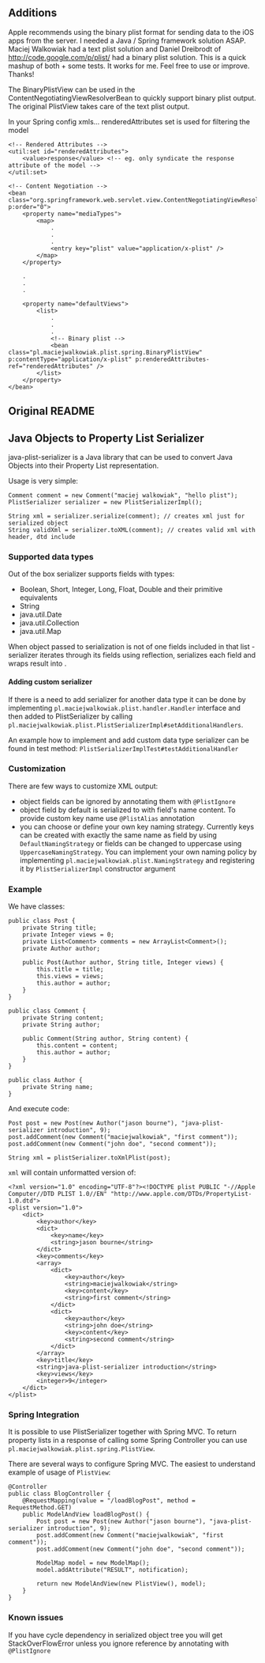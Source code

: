 ## Additions
Apple recommends using the binary plist format for sending data to the iOS apps from the server. I needed a Java / Spring framework solution ASAP. Maciej Walkowiak had a text plist solution and Daniel Dreibrodt of http://code.google.com/p/plist/ had a binary plist solution. This is a quick mashup of both + some tests. It works for me. Feel free to use or improve. Thanks!

The BinaryPlistView can be used in the ContentNegotiatingViewResolverBean to quickly support binary plist output. The original PlistView takes care of the text plist output.

In your Spring config xmls... renderedAttributes set is used for filtering the model
```
<!-- Rendered Attributes -->
<util:set id="renderedAttributes">
	<value>response</value> <!-- eg. only syndicate the response attribute of the model -->
</util:set>

<!-- Content Negotiation -->
<bean class="org.springframework.web.servlet.view.ContentNegotiatingViewResolver" p:order="0">
  	<property name="mediaTypes">
      	<map>
      		.
      		.
      		.
          	<entry key="plist" value="application/x-plist" />
      	</map>
  	</property>

	.
	.
	.
  	
  	<property name="defaultViews">
      	<list>
      		.
      		.
      		.
          	<!-- Binary plist -->
          	<bean class="pl.maciejwalkowiak.plist.spring.BinaryPlistView" p:contentType="application/x-plist" p:renderedAttributes-ref="renderedAttributes" />
        </list>
  	</property>
</bean>  
```
## Original README
## Java Objects to Property List Serializer

java-plist-serializer is a Java library that can be used to convert Java Objects into their Property List representation.

Usage is very simple:


    Comment comment = new Comment("maciej walkowiak", "hello plist");
    PlistSerializer serializer = new PlistSerializerImpl();

    String xml = serializer.serialize(comment); // creates xml just for serialized object
    String validXml = serializer.toXML(comment); // creates valid xml with header, dtd include

### Supported data types

Out of the box serializer supports fields with types:

* Boolean, Short, Integer, Long, Float, Double and their primitive equivalents
* String
* java.util.Date
* java.util.Collection
* java.util.Map

When object passed to serialization is not of one fields included in that list - serializer iterates through its fields using reflection, serializes each field and wraps result into <dict />.

#### Adding custom serializer

If there is a need to add serializer for another data type it can be done by implementing <code>pl.maciejwalkowiak.plist.handler.Handler</code> interface and then added to PlistSerializer by calling
<code>pl.maciejwalkowiak.plist.PlistSerializerImpl#setAdditionalHandlers</code>.

An example how to implement and add custom data type serializer can be found in test method: <code>PlistSerializerImplTest#testAdditionalHandler</code>

### Customization

There are few ways to customize XML output:

* object fields can be ignored by annotating them with <code>@PlistIgnore</code>
* object field by default is serialized to <code><key /></code> with field's name content. To provide custom key name use <code>@PlistAlias</code> annotation
* you can choose or define your own key naming strategy. Currently keys can be created with exactly the same name as field by using <code>DefaultNamingStrategy</code>
or fields can be changed to uppercase using <code>UppercaseNamingStrategy</code>. You can implement your own naming policy by implementing <code>pl.maciejwalkowiak.plist.NamingStrategy</code> and registering it by <code>PlistSerializerImpl</code> constructor argument

### Example

We have classes:

```
public class Post {
	private String title;
	private Integer views = 0;
	private List<Comment> comments = new ArrayList<Comment>();
	private Author author;

	public Post(Author author, String title, Integer views) {
		this.title = title;
		this.views = views;
		this.author = author;
	}
}

public class Comment {
	private String content;
	private String author;

	public Comment(String author, String content) {
		this.content = content;
		this.author = author;
	}
}

public class Author {
	private String name;
}
```

And execute code:

```
Post post = new Post(new Author("jason bourne"), "java-plist-serializer introduction", 9);
post.addComment(new Comment("maciejwalkowiak", "first comment"));
post.addComment(new Comment("john doe", "second comment"));

String xml = plistSerializer.toXmlPlist(post);
```

<code>xml</code> will contain unformatted version of:

```
<?xml version="1.0" encoding="UTF-8"?><!DOCTYPE plist PUBLIC "-//Apple Computer//DTD PLIST 1.0//EN" "http://www.apple.com/DTDs/PropertyList-1.0.dtd">
<plist version="1.0">
	<dict>
		<key>author</key>
		<dict>
			<key>name</key>
			<string>jason bourne</string>
		</dict>
		<key>comments</key>
		<array>
			<dict>
				<key>author</key>
				<string>maciejwalkowiak</string>
				<key>content</key>
				<string>first comment</string>
			</dict>
			<dict>
				<key>author</key>
				<string>john doe</string>
				<key>content</key>
				<string>second comment</string>
			</dict>
		</array>
		<key>title</key>
		<string>java-plist-serializer introduction</string>
		<key>views</key>
		<integer>9</integer>
	</dict>
</plist>
```

### Spring Integration

It is possible to use PlistSerializer together with Spring MVC. To return property lists in a response of calling some Spring Controller you can use <code>pl.maciejwalkowiak.plist.spring.PlistView</code>.

There are several ways to configure Spring MVC. The easiest to understand example of usage of <code>PlistView</code>:

```
@Controller
public class BlogController {
	@RequestMapping(value = "/loadBlogPost", method = RequestMethod.GET)
	public ModelAndView loadBlogPost() {
		Post post = new Post(new Author("jason bourne"), "java-plist-serializer introduction", 9);
		post.addComment(new Comment("maciejwalkowiak", "first comment"));
		post.addComment(new Comment("john doe", "second comment"));

		ModelMap model = new ModelMap();
		model.addAttribute("RESULT", notification);

		return new ModelAndView(new PlistView(), model);
	}
}
```

### Known issues

If you have cycle dependency in serialized object tree you will get StackOverFlowError unless you ignore reference by annotating with <code>@PlistIgnore</code>

